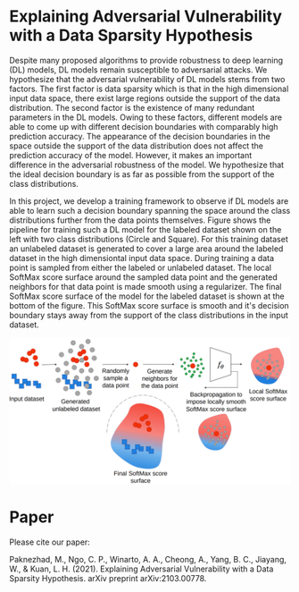 # Explaining Adversarial Vulnerability with a Data Sparsity Hypothesis

Despite many proposed algorithms to provide robustness to deep learning (DL) models, DL models remain susceptible to adversarial attacks. We hypothesize that the adversarial vulnerability of DL models stems from two factors. The first factor is data sparsity which is that in the high dimensional input data space, there exist large regions outside the support of the data distribution. The second factor is the existence of many redundant parameters in the DL models. Owing to these factors, different models are able to come up with different decision boundaries with comparably high prediction accuracy. The appearance of the decision boundaries in the space outside the support of the data distribution does not affect the prediction accuracy of the model. However, it makes an important difference in the adversarial robustness of the model. We hypothesize that the ideal decision boundary is as far as possible from the support of the class distributions.

In this project, we develop a training framework to observe if DL models are able to learn such a decision boundary spanning the space around the class distributions further from the data points themselves. Figure shows the pipeline for training such a DL model for the labeled dataset shown on the left with two class distributions (Circle and Square). For this training dataset an unlabeled dataset is generated to cover a large area around the labeled dataset in the high dimensiontal input data space. During training a data point is sampled from either the labeled or unlabeled dataset. The local SoftMax score surface around the sampled data point and the generated neighbors for that data point is made smooth using a regularizer. The final SoftMax score surface of the model for the labeled dataset is shown at the bottom of the figure. This SoftMax score surface is smooth and it's decision boundary stays away from the support of the class distributions in the input dataset. 

<p align="center">
<img src="TrainingFramework.png" width=600>
 </p>

# Paper
Please cite our paper:

Paknezhad, M., Ngo, C. P., Winarto, A. A., Cheong, A., Yang, B. C., Jiayang, W., & Kuan, L. H. (2021). Explaining Adversarial Vulnerability with a Data Sparsity Hypothesis. arXiv preprint arXiv:2103.00778.




